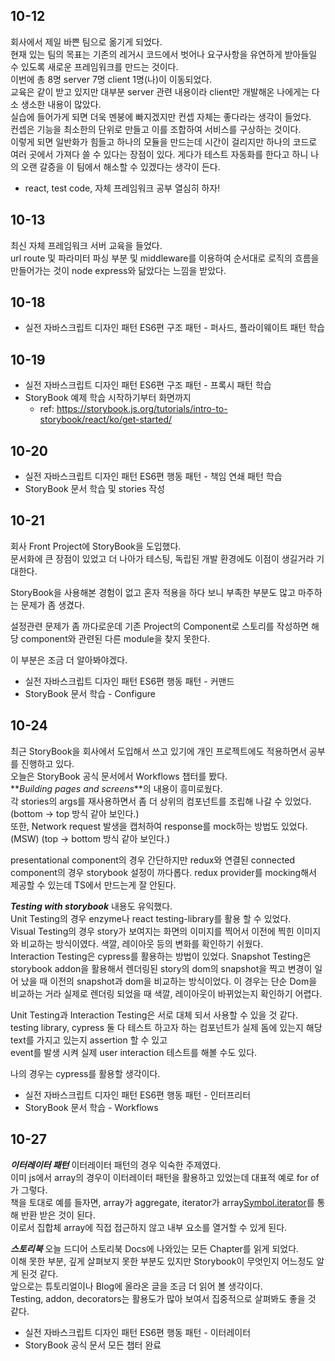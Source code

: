 ## 10-12

회사에서 제일 바쁜 팀으로 옮기게 되었다.  
현재 있는 팀의 목표는 기존의 레거시 코드에서 벗어나 요구사항을 유연하게 받아들일 수 있도록 새로운 프레임워크를 만드는 것이다.  
이번에 총 8명 server 7명 client 1명(나)이 이동되었다.  
교육은 같이 받고 있지만 대부분 server 관련 내용이라 client만 개발해온 나에게는 다소 생소한 내용이 많았다.  
실습에 들어가게 되면 더욱 멘붕에 빠지겠지만 컨셉 자체는 좋다라는 생각이 들었다.  
컨셉은 기능을 최소한의 단위로 만들고 이를 조합하여 서비스를 구상하는 것이다.  
이렇게 되면 일반화가 힘들고 하나의 모듈을 만드는데 시간이 걸리지만 하나의 코드로 여러 곳에서 가져다 쓸 수 있다는 장점이 있다.
게다가 테스트 자동화를 한다고 하니 나의 오랜 갈증을 이 팀에서 해소할 수 있겠다는 생각이 든다.

- react, test code, 자체 프레임워크 공부 열심히 하자!

## 10-13

최신 자체 프레임워크 서버 교육을 들었다.  
url route 및 파라미터 파싱 부분 및 middleware를 이용하여 순서대로 로직의 흐름을 만들어가는 것이 node express와 닮았다는 느낌을 받았다.

## 10-18

- 실전 자바스크립트 디자인 패턴 ES6편 구조 패턴 - 퍼사드, 플라이웨이트 패턴 학습

## 10-19

- 실전 자바스크립트 디자인 패턴 ES6편 구조 패턴 - 프록시 패턴 학습
- StoryBook 예제 학습 시작하기부터 화면까지
  - ref: https://storybook.js.org/tutorials/intro-to-storybook/react/ko/get-started/

## 10-20

- 실전 자바스크립트 디자인 패턴 ES6편 행동 패턴 - 책임 연쇄 패턴 학습
- StoryBook 문서 학습 및 stories 작성

## 10-21

회사 Front Project에 StoryBook을 도입했다.  
문서화에 큰 장점이 있었고 더 나아가 테스팅, 독립된 개발 환경에도 이점이 생길거라 기대한다.

StoryBook을 사용해본 경험이 없고 혼자 적용을 하다 보니 부족한 부분도 많고 마주하는 문제가 좀 생겼다.

설정관련 문제가 좀 까다로운데 기존 Project의 Component로 스토리를 작성하면 해당 component와 관련된 다른 module을 찾지 못한다.

이 부분은 조금 더 알아봐야겠다.

- 실전 자바스크립트 디자인 패턴 ES6편 행동 패턴 - 커맨드
- StoryBook 문서 학습 - Configure

## 10-24

최근 StoryBook을 회사에서 도입해서 쓰고 있기에 개인 프로젝트에도 적용하면서 공부를 진행하고 있다.  
오늘은 StoryBook 공식 문서에서 Workflows 챕터를 봤다.  
**_Building pages and screens_**의 내용이 흥미로웠다.  
각 stories의 args를 재사용하면서 좀 더 상위의 컴포넌트를 조립해 나갈 수 있었다. (bottom -> top 방식 같아 보인다.)  
또한, Network request 발생을 캡처하여 response를 mock하는 방법도 있었다.(MSW) (top -> bottom 방식 같아 보인다.)

presentational component의 경우 간단하지만 redux와 연결된 connected component의 경우 storybook 설정이 까다롭다.
redux provider를 mocking해서 제공할 수 있는데 TS에서 만드는게 잘 안된다.

**_Testing with storybook_** 내용도 유익했다.  
Unit Testing의 경우 enzyme나 react testing-library를 활용 할 수 있었다.  
Visual Testing의 경우 story가 보여지는 화면의 이미지를 찍어서 이전에 찍힌 이미지와 비교하는 방식이였다. 색깔, 레이아웃 등의 변화를 확인하기 쉬웠다.  
Interaction Testing은 cypress를 활용하는 방법이 있었다.
Snapshot Testing은 storybook addon을 활용해서 렌더링된 story의 dom의 snapshot을 찍고 변경이 일어 났을 때 이전의 snapshot과 dom을 비교하는 방식이었다. 이 경우는 단순 Dom을 비교하는 거라 실제로 렌더링 되었을 때 색깔, 레이아웃이 바뀌었는지 확인하기 어렵다.

Unit Testing과 Interaction Testing은 서로 대체 되서 사용할 수 있을 것 같다.
testing library, cypress 둘 다 테스트 하고자 하는 컴포넌트가 실제 돔에 있는지 해당 text를 가지고 있는지 assertion 할 수 있고  
event를 발생 시켜 실제 user interaction 테스트를 해볼 수도 있다.

나의 경우는 cypress를 활용할 생각이다.

- 실전 자바스크립트 디자인 패턴 ES6편 행동 패턴 - 인터프리터
- StoryBook 문서 학습 - Workflows

## 10-27

**_이터레이터 패턴_**
이터레이터 패턴의 경우 익숙한 주제였다.  
이미 js에서 array의 경우이 이터레이터 패턴을 활용하고 있었는데 대표적 예로 for of가 그렇다.  
책을 토대로 예를 들자면, array가 aggregate, iterator가 array[Symbol.iterator]()를 통해 반환 받은 것이 된다.  
이로서 집합체 array에 직접 접근하지 않고 내부 요소를 열거할 수 있게 된다.

**_스토리북_**
오늘 드디어 스토리북 Docs에 나와있는 모든 Chapter를 읽게 되었다.  
이해 못한 부분, 깊게 살펴보지 못한 부분도 있지만 Storybook이 무엇인지 어느정도 알게 된것 같다.  
앞으로는 튜토리얼이나 Blog에 올라온 글을 조금 더 읽어 볼 생각이다.  
Testing, addon, decorators는 활용도가 많아 보여서 집중적으로 살펴봐도 좋을 것 같다.

- 실전 자바스크립트 디자인 패턴 ES6편 행동 패턴 - 이터레이터
- StoryBook 공식 문서 모든 챕터 완료

